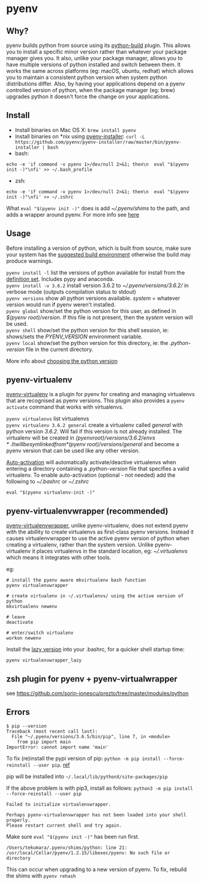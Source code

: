 # pyenv

## Why?

pyenv builds python from source using its [python-build](https://github.com/pyenv/pyenv/tree/master/plugins/python-build) plugin. This allows you to install a specific minor version rather than whatever your package manager gives you. It also, unlike your package manager, allows you to have multiple versions of python installed and switch between them. It works the same across platforms (eg: macOS, ubuntu, redhat) which allows you to maintain a consistent python version when system python distributions differ. Also, by having your applications depend on a pyenv controlled version of python, when the package manager (eg: brew) upgrades python it doesn't force the change on your applications.

##  Install

* Install binaries on Mac OS X: ```brew install pyenv```
* Install binaries on *nix using [pyenv-installer](https://github.com/pyenv/pyenv-installer): ```curl -L https://github.com/pyenv/pyenv-installer/raw/master/bin/pyenv-installer | bash```
* bash: 
```
echo -e 'if command -v pyenv 1>/dev/null 2>&1; then\n  eval "$(pyenv init -)"\nfi' >> ~/.bash_profile
```
* zsh:
```
echo -e 'if command -v pyenv 1>/dev/null 2>&1; then\n  eval "$(pyenv init -)"\nfi' >> ~/.zshrc
```

What ```eval "$(pyenv init -)"``` does is add *~/.pyenv/shims* to the path, and adds a wrapper around pyenv. For more info see [here](https://github.com/pyenv/pyenv#advanced-configuration)

## Usage

Before installing a version of python, which is built from source, make sure your system has the [suggested build environment](https://github.com/pyenv/pyenv/wiki#suggested-build-environment) otherwise the build may produce warnings.

```pyenv install -l``` list the versions of python available for install from the [definition set](https://github.com/pyenv/pyenv/tree/master/plugins/python-build/share/python-build). Includes pypy and anaconda.  
```pyenv install -v 3.6.2``` install version 3.6.2 to *~/.pyenv/versions/3.6.2/* in verbose mode (outputs compilation status to stdout)  
```pyenv versions``` show all python versions available. *system* =  whatever version would run if pyenv weren't installed.  
```pyenv global``` show/set the python version for this user, as defined in *$(pyenv root)/version*. If this file is not present, then the *system* version will be used.  
```pyenv shell``` show/set the python version for this shell session, ie: shows/sets the *PYENV_VERSION* environment variable.  
```pyenv local``` show/set the python version for this directory, ie: the *.python-version* file in the current directory.

More info about [choosing the python version](https://github.com/pyenv/pyenv#choosing-the-python-version)

## pyenv-virtualenv

[pyenv-virtualenv](https://github.com/pyenv/pyenv-virtualenv) is a plugin for pyenv for creating and managing virtualenvs that are recognised as pyenv versions. This plugin also provides a ```pyenv activate``` command that works with virtualenvs.

```pyenv virtualenvs``` list virtualenvs  
```pyenv virtualenv 3.6.2 general``` create a virtualenv called *general* with python version *3.6.2*. Will fail if this version is not already installed. The virtualenv will be created in *$(pyenv root)/versions/3.6.2/envs*. It will be symlinked from *$(pyenv root)/versions/general* and become a pyenv version that can be used like any other version.  

[Auto-activation](https://github.com/pyenv/pyenv-virtualenv#activate-virtualenv) will automatically activate/deactive virtualenvs when entering a directory containing a *.python-version* file that specifies a valid virtualenv. To enable auto-activation (optional - not needed) add the following to *~/.bashrc* or *~/.zshrc*
```
eval "$(pyenv virtualenv-init -)"
```

## pyenv-virtualenvwrapper (recommended)

[pyenv-virtualenvwrapper](https://github.com/pyenv/pyenv-virtualenvwrapper), unlike pyenv-virtualenv, does not extend pyenv with the abillity to create virtualenvs as first-class pyenv versions. Instead it causes virtualenvwrapper to use the active pyenv version of python when creating a virtualenv, rather than the system version. Unlike pyenv-virtualenv it places virtualenvs in the standard location, eg: *~/.virtualenvs* which means it integrates with other tools.  

eg:
```
# install the pyenv aware mkvirtualenv bash function
pyenv virtualenvwrapper

# create virtualenv in ~/.virtualenvs/ using the active version of python
mkvirtualenv newenv

# leave
deactivate

# enter/switch virtualenv
workon newenv
```

Install the [lazy version](https://virtualenvwrapper.readthedocs.io/en/latest/install.html?highlight=lazy#lazy-loading) into your .bashrc, for a quicker shell startup time:
```
pyenv virtualenvwrapper_lazy
```

## zsh plugin for pyenv + pyenv-virtualwrapper

see https://github.com/sorin-ionescu/prezto/tree/master/modules/python

## Errors

```
$ pip --version
Traceback (most recent call last):
  File "~/.pyenv/versions/3.6.5/bin/pip", line 7, in <module>
    from pip import main
ImportError: cannot import name 'main'
```

To fix (re)install the pypi version of pip:  ```python -m pip install --force-reinstall --user pip```. [ref](https://github.com/pyenv/pyenv/issues/1141)

pip will be installed into ```~/.local/lib/pythonX/site-packages/pip```

If the above problem is with pip3, install as follows: ```python3 -m pip install --force-reinstall --user pip```


```
Failed to initialize virtualenvwrapper.

Perhaps pyenv-virtualenvwrapper has not been loaded into your shell properly.
Please restart current shell and try again.
```

Make sure `eval "$(pyenv init -)"` has been run first. 


```
/Users/tekumara/.pyenv/shims/python: line 21: /usr/local/Cellar/pyenv/1.2.15/libexec/pyenv: No such file or directory
```
This can occur when upgrading to a new version of pyenv. To fix, rebuild the shims with `pyenv rehash`